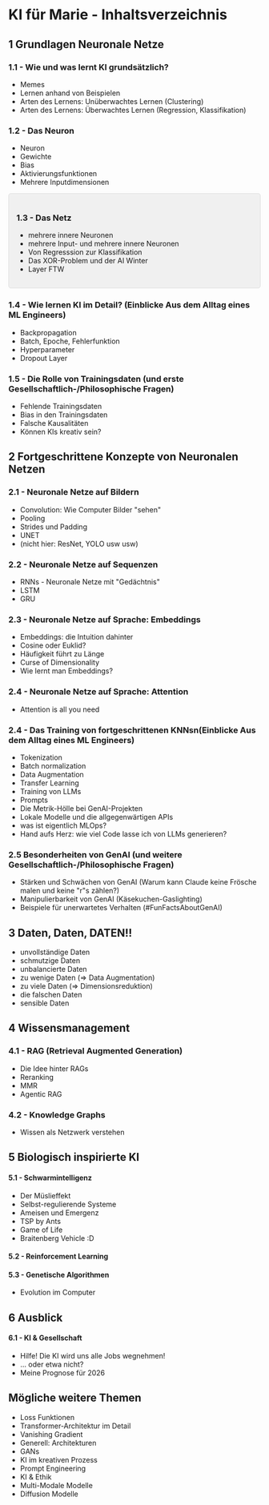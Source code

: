 # KI für Marie -  Inhaltsverzeichnis

## 1 Grundlagen Neuronale Netze
### 1.1 - Wie und was lernt KI grundsätzlich?
- Memes
- Lernen anhand von Beispielen
- Arten des Lernens: Unüberwachtes Lernen (Clustering)
- Arten des Lernens: Überwachtes Lernen (Regression, Klassifikation)



### 1.2 - Das Neuron
- Neuron
- Gewichte
- Bias
- Aktivierungsfunktionen
- Mehrere Inputdimensionen
  

<div style="background-color: #f0f0f0; padding: 15px; border: 1px solid #ddd; border-radius: 5px;">

### 1.3 - Das Netz
- mehrere innere Neuronen
- mehrere Input- und mehrere innere Neuronen
- Von Regresssion zur Klassifikation
- Das XOR-Problem und der AI Winter
- Layer FTW
 </div>

### 1.4 - Wie lernen KI im Detail? (Einblicke Aus dem Alltag eines ML Engineers)
- Backpropagation
- Batch, Epoche, Fehlerfunktion
- Hyperparameter
- Dropout Layer

### 1.5 - Die Rolle von Trainingsdaten (und erste Gesellschaftlich-/Philosophische Fragen)
- Fehlende Trainingsdaten
- Bias in den Trainingsdaten
- Falsche Kausalitäten
- Können KIs kreativ sein?

## 2 Fortgeschrittene Konzepte von Neuronalen Netzen

### 2.1 - Neuronale Netze auf Bildern
- Convolution: Wie Computer Bilder "sehen"
- Pooling
- Strides und Padding
- UNET
- (nicht hier: ResNet, YOLO usw usw)

### 2.2 - Neuronale Netze auf Sequenzen
- RNNs - Neuronale Netze mit "Gedächtnis"
- LSTM
- GRU
### 2.3 - Neuronale Netze auf Sprache: Embeddings
- Embeddings: die Intuition dahinter
- Cosine oder Euklid?
- Häufigkeit führt zu Länge
- Curse of Dimensionality
- Wie lernt man Embeddings?

### 2.4 - Neuronale Netze auf Sprache: Attention
- Attention is all you need


### 2.4 - Das Training von fortgeschrittenen KNNsn(Einblicke Aus dem Alltag eines ML Engineers)
- Tokenization
- Batch normalization
- Data Augmentation
- Transfer Learning
- Training von LLMs
- Prompts
- Die Metrik-Hölle bei GenAI-Projekten
- Lokale Modelle und die allgegenwärtigen APIs
- was ist eigentlich MLOps?
- Hand aufs Herz: wie viel Code lasse ich von LLMs generieren?

### 2.5 Besonderheiten von GenAI (und weitere Gesellschaftlich-/Philosophische Fragen)
- Stärken und Schwächen von GenAI (Warum kann Claude keine Frösche malen und keine "r"s zählen?)
- Manipulierbarkeit von GenAI (Käsekuchen-Gaslighting)
- Beispiele für unerwartetes Verhalten (#FunFactsAboutGenAI)

## 3 Daten, Daten, DATEN!!
- unvollständige Daten
- schmutzige Daten
- unbalancierte Daten
- zu wenige Daten (=> Data Augmentation)
- zu viele Daten (=> Dimensionsreduktion)
- die falschen Daten
- sensible Daten



## 4 Wissensmanagement
### 4.1 - RAG (Retrieval Augmented Generation)
- Die Idee hinter RAGs
- Reranking
- MMR
- Agentic RAG

### 4.2 - Knowledge Graphs
- Wissen als Netzwerk verstehen

## 5 Biologisch inspirierte KI
#### 5.1 - Schwarmintelligenz
- Der Müslieffekt
- Selbst-regulierende Systeme
- Ameisen und Emergenz 
- TSP by Ants
- Game of Life 
- Braitenberg Vehicle :D

#### 5.2 - Reinforcement Learning

#### 5.3 - Genetische Algorithmen
- Evolution im Computer




## 6 Ausblick
#### 6.1 - KI & Gesellschaft
- Hilfe! Die KI wird uns alle Jobs wegnehmen!
- ... oder etwa nicht?
- Meine Prognose für 2026

## Mögliche weitere Themen
- Loss Funktionen
- Transformer-Architektur im Detail
- Vanishing Gradient
- Generell: Architekturen
- GANs
- KI im kreativen Prozess
- Prompt Engineering
- KI & Ethik
- Multi-Modale Modelle 
- Diffusion Modelle